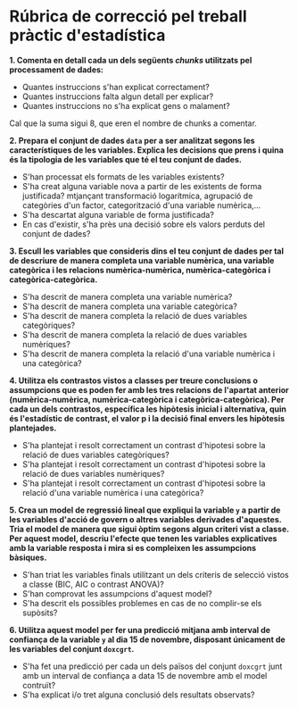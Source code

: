 # Rúbrica de correcció pel treball pràctic d'estadística


**1. Comenta en detall cada un dels següents *chunks* utilitzats pel processament de dades:**

  * Quantes instruccions s'han explicat correctament?
  * Quantes instruccions falta algun detall per explicar?
  * Quantes instruccions no s'ha explicat gens o malament?

Cal que la suma sigui 8, que eren el nombre de chunks a comentar.

**2. Prepara el conjunt de dades `data` per a ser analitzat segons les característiques de les variables. Explica les decisions que prens i quina és la tipologia de les variables que té el teu conjunt de dades.**

  * S'han processat els formats de les variables existents?
  * S'ha creat alguna variable nova a partir de les existents de forma justificada? mtjançant transformació logarítmica, agrupació de categòries d'un factor, categorització d'una variable numèrica,...
  * S'ha descartat alguna variable de forma justificada?
  * En cas d'existir, s'ha près una decisió sobre els valors perduts del conjunt de dades?
  
**3. Escull les variables que consideris dins el teu conjunt de dades per tal de descriure de manera completa una variable numèrica, una variable categòrica i les relacions numèrica-numèrica, numèrica-categòrica i categòrica-categòrica.**

  * S'ha descrit de manera completa una variable numèrica?
  * S'ha descrit de manera completa una variable categòrica?
  * S'ha descrit de manera completa la relació de dues variables categòriques?
  * S'ha descrit de manera completa la relació de dues variables numèriques?
  * S'ha descrit de manera completa la relació d'una variable numèrica i una categòrica?
  
**4. Utilitza els contrastos vistos a classes per treure conclusions o assumpcions que es poden fer amb les tres relacions de l'apartat anterior (numèrica-numèrica, numèrica-categòrica i categòrica-categòrica). Per cada un dels contrastos, específica les hipòtesis inicial i alternativa, quin és l'estadístic de contrast, el valor p i la decisió final envers les hipòtesis plantejades.**

  * S'ha plantejat i resolt correctament un contrast d'hipotesi sobre la relació de dues variables categòriques?
  * S'ha plantejat i resolt correctament un contrast d'hipotesi sobre la relació de dues variables numèriques?
  * S'ha plantejat i resolt correctament un contrast d'hipotesi sobre la relació d'una variable numèrica i una categòrica?
  
**5. Crea un model de regressió lineal que expliqui la variable `y` a partir de les variables d'acció de govern o altres variables derivades d'aquestes. Tria el model de manera que sigui òptim segons algun criteri vist a classe. Per aquest model, descriu l'efecte que tenen les variables explicatives amb la variable resposta i mira si es compleixen les assumpcions bàsiques.**

  * S'han triat les variables finals utilitzant un dels criteris de selecció vistos a classe (BIC, AIC o contrast ANOVA)?
  * S'han comprovat les assumpcions d'aquest model?
  * S'ha descrit els possibles problemes en cas de no complir-se els supòsits?
  
**6. Utilitza aquest model per fer una predicció mitjana amb interval de confiança de la variable `y` al dia 15 de novembre, disposant únicament de les variables del conjunt `doxcgrt`.**

  * S'ha fet una predicció per cada un dels països del conjunt `doxcgrt` junt amb un interval de confiança a data 15 de novembre amb el model contruït?
  * S'ha explicat i/o tret alguna conclusió dels resultats observats?
  

